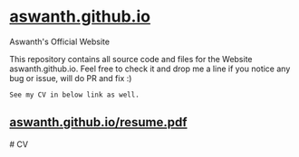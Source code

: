 # [aswanth.github.io](https://aswanth.github.io)
Aswanth's Official Website

This repository contains all source code and files for the Website aswanth.github.io.
Feel free to check it and drop me a line if you notice any bug or issue, will do PR and fix :) 
```
See my CV in below link as well.
```
## [aswanth.github.io/resume.pdf](https://aswanth.github.io/resume.pdf)
#   C V  
 